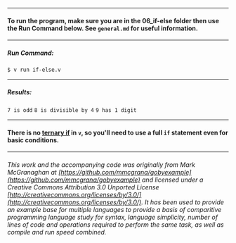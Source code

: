 ___
#### To run the program, make sure you are in the 06_if-else folder then use the Run Command below. See `general.md` for useful information.
___
##### Run Command:

`$ v run if-else.v`
___
##### Results:

`7 is odd`
`8 is divisible by 4`
`9 has 1 digit`
___
#### There is no [ternary if](http://en.wikipedia.org/wiki/%3F:) in `v`, so you'll need to use a full `if` statement even for basic conditions.
___

###### This work and the accompanying code was originally from Mark McGranaghan at [https://github.com/mmcgrana/gobyexample](https://github.com/mmcgrana/gobyexample) and licensed under a Creative Commons Attribution 3.0 Unported License [http://creativecommons.org/licenses/by/3.0/](http://creativecommons.org/licenses/by/3.0/). It has been used to provide an example base for multiple languages to provide a basis of comparitive programming language study for syntax, language simplicity, number of lines of code and operations required to perform the same task, as well as compile and run speed combined.